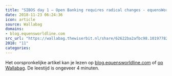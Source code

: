 ```yaml
---
title: "SIBOS day 1 – Open Banking requires radical changes - equensWorldline blog"
date: 2018-11-23 06:24:36
icon: article
source: Wallabag
domains:
- blog.equensworldline.com
src_url: "https://wallabag.thewiserbit.nl/share/62622ba2afbc98.10197782"
2018: "11"
categories:
---
```

Het oorspronkelijke artikel kan je lezen op [blog.equensworldline.com](https://blog.equensworldline.com/eu/2018/10/sibos-day-1-open-banking-requires-radical-changes/) of [op Wallabag](https://wallabag.thewiserbit.nl/share/62622ba2afbc98.10197782). De leestijd is ongeveer 4 minuten.